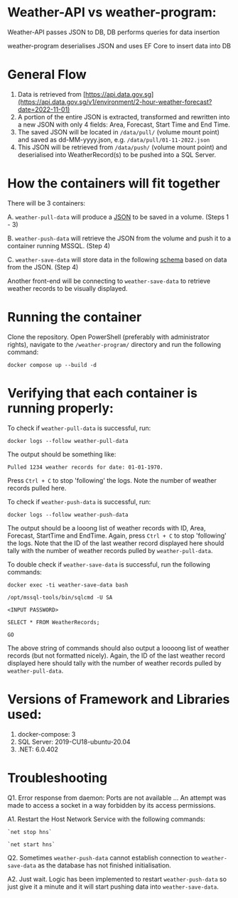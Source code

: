 # Weather-API vs weather-program:
Weather-API passes JSON to DB, DB performs queries for data insertion

weather-program deserialises JSON and uses EF Core to insert data into DB

# General Flow
1. Data is retrieved from [https://api.data.gov.sg](https://api.data.gov.sg/v1/environment/2-hour-weather-forecast?date=2022-11-01)
2. A portion of the entire JSON is extracted, transformed and rewritten into a new JSON with only 4 fields: Area, Forecast, Start Time and End Time.
3. The saved JSON will be located in `/data/pull/` (volume mount point) and saved as dd-MM-yyyy.json, e.g. `/data/pull/01-11-2022.json`
4. This JSON will be retrieved from `/data/push/` (volume mount point) and deserialised into WeatherRecord(s) to be pushed into a SQL Server.

# How the containers will fit together
There will be 3 containers:

A. `weather-pull-data` will produce a [JSON](https://github.com/vms3-demo-purpose/weather-program/files/9934735/01-11-2022.json.txt)
to be saved in a volume. (Steps 1 - 3)

B. `weather-push-data` will retrieve the JSON from the volume and push it to a container running MSSQL. (Step 4)

C. `weather-save-data` will store data in the following [schema](https://github.com/vms3-demo-purpose/weather-program/files/9934736/CREATE_TABLE.sql.txt) based on data from the JSON. (Step 4)

Another front-end will be connecting to `weather-save-data` to retrieve weather records to be visually displayed. 

# Running the container
Clone the repository. Open PowerShell (preferably with administrator rights), navigate to the `/weather-program/` directory and run the following command:

`docker compose up --build -d`

# Verifying that each container is running properly:

To check if `weather-pull-data` is successful, run: 

`docker logs --follow weather-pull-data`

The output should be something like:

`Pulled 1234 weather records for date: 01-01-1970.`

Press `Ctrl + C` to stop 'following' the logs. Note the number of weather records pulled here.

To check if `weather-push-data` is successful, run:

`docker logs --follow weather-push-data`

The output should be a looong list of weather records with ID, Area, Forecast, StartTime and EndTime. Again, press `Ctrl + C` to stop 'following' the logs. Note that the ID of the last weather record displayed here should tally with the number of weather records pulled by `weather-pull-data`.

To double check if `weather-save-data` is successful, run the following commands:

`docker exec -ti weather-save-data bash`

`/opt/mssql-tools/bin/sqlcmd -U SA`

`<INPUT PASSWORD>`

`SELECT * FROM WeatherRecords;`

`GO`

The above string of commands should also output a loooong list of weather records (but not formatted nicely). Again, the ID of the last weather record displayed here should tally with the number of weather records pulled by `weather-pull-data`.

# Versions of Framework and Libraries used:
1. docker-compose: 3
2. SQL Server: 2019-CU18-ubuntu-20.04
3. .NET: 6.0.402

# Troubleshooting
Q1. Error response from daemon: Ports are not available ... An attempt was made to access a socket in a way forbidden by its access permissions.

A1. Restart the Host Network Service with the following commands:
  
    `net stop hns`
  
    `net start hns`

Q2. Sometimes `weather-push-data` cannot establish connection to `weather-save-data` as the database has not finished initialisation. 

A2. Just wait. Logic has been implemented to restart `weather-push-data` so just give it a minute and it will start pushing data into `weather-save-data`.

